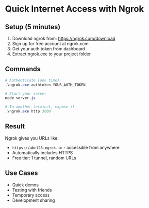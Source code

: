 # Quick Internet Access with Ngrok

## Setup (5 minutes)
1. Download ngrok from: https://ngrok.com/download
2. Sign up for free account at ngrok.com
3. Get your auth token from dashboard
4. Extract ngrok.exe to your project folder

## Commands
```powershell
# Authenticate (one time)
.\ngrok.exe authtoken YOUR_AUTH_TOKEN

# Start your server
node server.js

# In another terminal, expose it
.\ngrok.exe http 3000
```

## Result
Ngrok gives you URLs like:
- `https://abc123.ngrok.io` - accessible from anywhere
- Automatically includes HTTPS
- Free tier: 1 tunnel, random URLs

## Use Cases
- Quick demos
- Testing with friends
- Temporary access
- Development sharing
